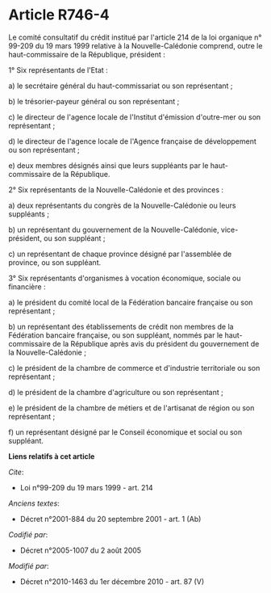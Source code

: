 # Article R746-4

Le comité consultatif du crédit institué par l'article 214 de la loi organique n° 99-209 du 19 mars 1999 relative à la
Nouvelle-Calédonie comprend, outre le haut-commissaire de la République, président : 

1° Six représentants de l'Etat : 

a) le secrétaire général du haut-commissariat ou son représentant ; 

b) le trésorier-payeur général ou son représentant ; 

c) le directeur de l'agence locale de l'Institut d'émission d'outre-mer ou son représentant ; 

d) le directeur de l'agence locale de l'Agence française de développement ou son représentant ; 

e) deux membres désignés ainsi que leurs suppléants par le haut-commissaire de la République. 

2° Six représentants de la Nouvelle-Calédonie et des provinces : 

a) deux représentants du congrès de la Nouvelle-Calédonie ou leurs suppléants ; 

b) un représentant du gouvernement de la Nouvelle-Calédonie, vice-président, ou son suppléant ; 

c) un représentant de chaque province désigné par l'assemblée de province, ou son suppléant. 

3° Six représentants d'organismes à vocation économique, sociale ou financière : 

a) le président du comité local de la Fédération bancaire française ou son représentant ; 

b) un représentant des établissements de crédit non membres de la Fédération bancaire française, ou son suppléant, nommés par
le haut-commissaire de la République après avis du président du gouvernement de la Nouvelle-Calédonie ; 

c) le président de la      chambre de commerce et d'industrie territoriale ou son représentant ; 

d) le président de la chambre d'agriculture ou son représentant ; 

e) le président de la chambre de métiers et de l'artisanat de région ou son représentant ; 

f) un représentant désigné par le Conseil économique et social ou son suppléant.

**Liens relatifs à cet article**

_Cite_:

  - Loi n°99-209 du 19 mars 1999 - art. 214

_Anciens textes_:

  - Décret n°2001-884 du 20 septembre 2001 - art. 1 (Ab)

_Codifié par_:

  - Décret n°2005-1007 du 2 août 2005

_Modifié par_:

  - Décret n°2010-1463 du 1er décembre 2010 - art. 87 (V)
